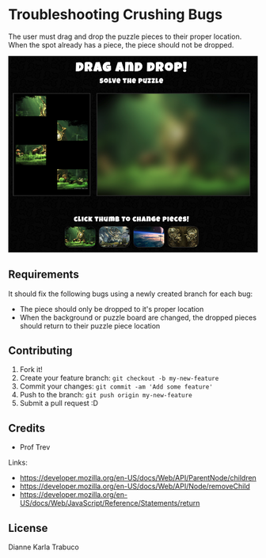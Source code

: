 # Troubleshooting Crushing Bugs
The user must drag and drop the puzzle pieces to their proper location. When the spot already has a piece, the piece should not be dropped.

![drag and drop puzzle game](images/UI.png "drag and drop puzzle game")


## Requirements
It should fix the following bugs using a newly created branch for each bug:

* The piece should only be dropped to it's proper location
* When the background or puzzle board are changed, the dropped pieces should return to their puzzle piece location


## Contributing

1. Fork it!
2. Create your feature branch: `git checkout -b my-new-feature`
3. Commit your changes: `git commit -am 'Add some feature'`
4. Push to the branch: `git push origin my-new-feature`
5. Submit a pull request :D

## Credits

* Prof Trev

Links:
* https://developer.mozilla.org/en-US/docs/Web/API/ParentNode/children
* https://developer.mozilla.org/en-US/docs/Web/API/Node/removeChild
* https://developer.mozilla.org/en-US/docs/Web/JavaScript/Reference/Statements/return

## License
Dianne Karla Trabuco
